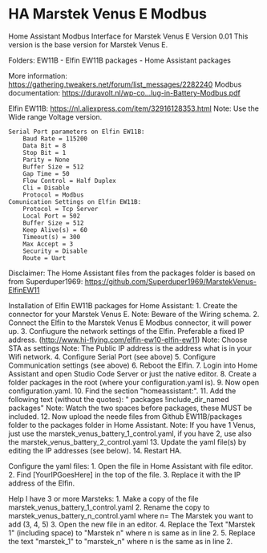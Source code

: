 # HA Marstek Venus E Modbus
Home Assistant Modbus Interface for Marstek Venus E
Version 0.01
This version is the base version for Marstek Venus E.

Folders:
EW11B   - Elfin EW11B
  packages - Home Assistant packages

More information: https://gathering.tweakers.net/forum/list_messages/2282240
Modbus documentation: https://duravolt.nl/wp-co...lug-in-Battery-Modbus.pdf


Elfin EW11B:
    https://nl.aliexpress.com/item/32916128353.html
    Note: Use the Wide range Voltage version.

    Serial Port parameters on Elfin EW11B:
        Baud Rate = 115200
        Data Bit = 8
        Stop Bit = 1
        Parity = None
        Buffer Size = 512
        Gap Time = 50
        Flow Control = Half Duplex
        Cli = Disable
        Protocol = Modbus
    Comunication Settings on Elfin EW11B:
        Protocol = Tcp Server
        Local Port = 502
        Buffer Size = 512
        Keep Alive(s) = 60
        Timeout(s) = 300
        Max Accept = 3
        Security = Disable
        Route = Uart


Disclaimer:
    The Home Assistant files from the packages folder is based on from Superduper1969:
    https://github.com/Superduper1969/MarstekVenus-ElfinEW11

Installation of Elfin EW11B packages for Home Assistant:
    1.  Create the connector for your Marstek Venus E.
        Note: Beware of the Wiring schema.
    2.  Connect the Elfin to the Marstek Venus E Modbus connector, it will power up.
    3.  Confiugure the network settings of the Elfin. Preferable a fixed IP address. (http://www.hi-flying.com/elfin-ew10-elfin-ew11)
        Note: Choose STA as settings
        Note: The Public IP address is the address what is in your Wifi network.
    4.  Configure Serial Port (see above)
    5.  Configure Communication settings (see above)
    6.  Reboot the Elfin.
    7.  Login into Home Assistant and open Studio Code Server or just the native editor.
    8.  Create a folder packages in the root (where your configuration.yaml is).
    9.  Now open configuration.yaml.
    10. Find the section "homeassistant:".
    11. Add the following text (without the quotes): "  packages !include_dir_named packages"
        Note: Watch the two spaces before packages, these MUST be included.
    12. Now upload the neede files from Github EW11B/packages folder to the packages folder in Home Assistant. 
        Note: If you have 1 Venus, just use the marstek_venus_battery_1_control.yaml, if you have 2, use also the marstek_venus_battery_2_control.yaml
    13. Update the yaml file(s) by editing the IP addresses (see below).
    14. Restart HA.


Configure the yaml files:
    1.  Open the file in Home Assistant with file editor.
    2.  Find [YourIPGoesHere] in the top of the file.
    3.  Replace it with the IP address of the Elfin.

Help I have 3 or more Marsteks:
    1.  Make a copy of the file marstek_venus_battery_1_control.yaml
    2.  Rename the copy to marstek_venus_battery_n_control.yaml where n= The Marstek you want to add (3, 4, 5)
    3.  Open the new file in an editor.
    4.  Replace the Text "Marstek 1" (including space) to "Marstek n" where n is same as in line 2.
    5.  Replace the text "marstek_1" to "marstek_n" where n is the same as in line 2.

